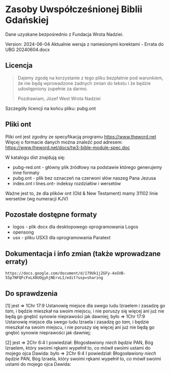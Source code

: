 # Zasoby Uwspółcześnionej Biblii Gdańskiej
Dane uzyskane bezpośrednio z Fundacja Wrota Nadziei.

Version: 2024-06-04
Aktualnie wersja z naniesionymi korektami  - Errata do UBG 20240604.docx

## Licencja
> Dajemy zgodę na korzystanie z tego pliku bezpłatnie pod warunkiem, że nie będą
> wprowadzone żadnych zmian do tekstu i że będzie udostępniony zupełnie za darmo.
> 
> Pozdrawiam,
> Józef West
> Wrota Nadziei

Szczegóły licencji na końcu pliku: pubg.ont

## Pliki ont
Pliki ont jest zgodny ze specyfikacją programu https://www.theword.net
Więcej o formacie danych można znaleźć pod adresem: https://www.theword.net/docs/tw3-bible-module-spec.doc

W katalogu dist znajdują się:
 * pubg-red.ont - główny plik źródłowy na podstawie którego generujemy inne formaty
 * pubg.ont - plik bez oznaczeń na czerwoni słów naszeg Pana Jezusa 
 * index.ont i lines.ont- indeksy rozdziałów i wersetów

Ważne jest to, że dla plików ont (Old & New Testament) mamy 31102 linie wersetów (wg numeracji KJV)

## Pozostałe dostępne formaty
 * logos - plik docx dla desktopowego oprogramowania Logos
 * opensong 
 * usx - pliku USX3 dla oprogramowania Paratext

## Dokumentacja i info zmian (także wprowadzane erraty)

    https://docs.google.com/document/d/179Uk1jZGFy-4xGVB-55p7NFQFcFxLX0UOgyhjNErvLI/edit?usp=sharing

## Do sprawdzenia

[1]
jest => 1Chr 17:9 Ustanowię miejsce dla swego ludu Izraelem i zasadzę go <i>tam</i>, i będzie mieszkał na swoim miejscu, i nie poruszy się więcej ani już nie będą go gnębić synowie nieprawości jak dawniej;
było => 1Chr 17:9 Ustanowię miejsce dla swego ludu Izraela i zasadzę go <i>tam</i>, i będzie mieszkał na swoim miejscu, i nie poruszy się więcej ani już nie będą go gnębić synowie nieprawości jak dawniej;

[2]
jest => 2Chr 6:4 I powiedział: Błogosławiony <i>niech będzie</i> PAN, Bóg Izraelem, który swoimi rękami wypełnił to, co mówił swoimi ustami do mojego ojca Dawida:
było => 2Chr 6:4 I powiedział: Błogosławiony <i>niech będzie</i> PAN, Bóg Izraela, który swoimi rękami wypełnił to, co mówił swoimi ustami do mojego ojca Dawida:
